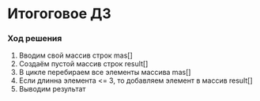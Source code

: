 # Итогоговое ДЗ
### Ход решения
   1. Вводим свой массив строк mas[]
   2. Создаём пустой массив строк result[]
   3. В цикле перебираем все элементы массива mas[]
   4. Если длинна элемента <= 3, то добавляем элемент в массив result[]
   5. Выводим результат 